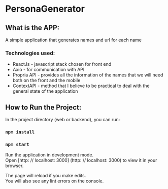# PersonaGenerator

## What is the APP:

A simple application that generates names and url for each name

### Technologies used:

* ReactJs - javascript stack chosen for front end
* Axio - for communication with API
* Propria API - provides all the information of the names that we will need both on the front and the mobile
* ContextAPI - method that I believe to be practical to deal with the general state of the application


## How to Run the Project:

In the project directory (web or backend), you can run:

### `npm install`
### `npm start`

Run the application in development mode. <br />
Open [http: // localhost: 3000] (http: // localhost: 3000) to view it in your browser.

The page will reload if you make edits. <br />
You will also see any lint errors on the console.
